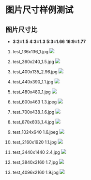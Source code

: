 
# 图片尺寸样例测试

## 图片尺寸比
- **3:2=1.5**  **4:3=1.3**  **5:3=1.66**  **16:9=1.77**

1. test_136x136_1.jpg
![](https://cdn.jsdelivr.net/gh/Sky_seeker/Pictrue_Bed/test/test_136x136_1.jpg)

1. test_360x240_1.5.jpg
![](https://cdn.jsdelivr.net/gh/Sky_seeker/Pictrue_Bed/test/test_360x240_1.5.jpg)

1. test_400x135_2.96.jpg
![](https://cdn.jsdelivr.net/gh/Sky_seeker/Pictrue_Bed/test/test_400x135_2.96.jpg)

1. test_440x390_1.1.jpg
![](https://cdn.jsdelivr.net/gh/Sky_seeker/Pictrue_Bed/test/test_440x390_1.1.jpg)

1. test_480x480_1.jpg
![](https://cdn.jsdelivr.net/gh/Sky_seeker/Pictrue_Bed/test/test_480x480_1.jpg)

1. test_600x463 1.3.jpeg
![](https://cdn.jsdelivr.net/gh/Sky_seeker/Pictrue_Bed/test/test_600x463_1.3.jpg)

1. test_700x438_1.6.jpg
![](https://cdn.jsdelivr.net/gh/Sky_seeker/Pictrue_Bed/test/test_700x438_1.6.jpg)

1. test_870x603_1.4.jpg
![](https://cdn.jsdelivr.net/gh/Sky_seeker/Pictrue_Bed/test/test_870x603_1.4.jpg)

1. test_1024x640 1.6.jpeg 
![](https://cdn.jsdelivr.net/gh/Sky_seeker/Pictrue_Bed/test/test_1024x640_1.6.jpg)

1. test_2160x1920 1.1.jpg 
![](https://cdn.jsdelivr.net/gh/Sky_seeker/Pictrue_Bed/test/test_2160x1920_1.1.jpg)

1. test_3440x1440 2.4.jpg
![](https://cdn.jsdelivr.net/gh/Sky_seeker/Pictrue_Bed/test/test_3440x1440_2.4.jpg)

1. test_3840x2160 1.7.jpg
![](https://cdn.jsdelivr.net/gh/Sky_seeker/Pictrue_Bed/test/test_3840x2160_1.7.jpg)

1. test_4096x2160 1.9.jpg
![](https://cdn.jsdelivr.net/gh/Sky_seeker/Pictrue_Bed/test/test_4096x2160_1.9.jpg)
